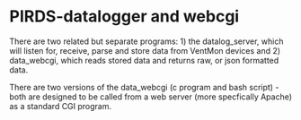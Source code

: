 # PIRDS-datalogger and webcgi
There are two related but separate programs: 1) the datalog_server, which will listen for, receive, parse and store data from VentMon devices and 2) data_webcgi, which reads stored data and returns raw, or json formatted data.

There are two versions of the data_webcgi (c program and bash script) - both are designed to be called from a web server (more specfically Apache) as a standard CGI program.
